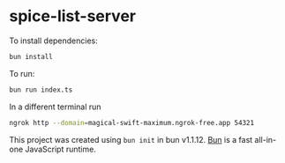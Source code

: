 # spice-list-server

To install dependencies:

```bash
bun install
```

To run:

```bash
bun run index.ts
```

In a different terminal run 
```bash
ngrok http --domain=magical-swift-maximum.ngrok-free.app 54321
```

This project was created using `bun init` in bun v1.1.12. [Bun](https://bun.sh) is a fast all-in-one JavaScript runtime.
